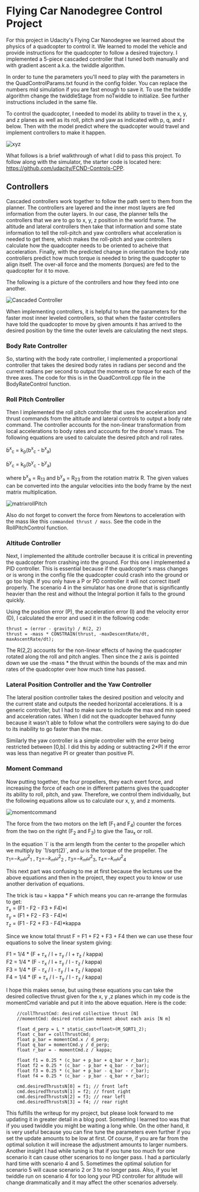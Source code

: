 

# Flying Car Nanodegree Control Project

[//]: # (Image References)

[xyz]: (./animations/xyz.png) "Dyanmics of Drone"
[img1]: (./animations/cascadedcontroller.png) "Controller"
[img12]: (./animations/matrixrollPitch.png) "Matrix Roll Pitch"
[img13]: (./animations/momentcommand.png) "Moment Command"

For this project in Udacity's Flying Car Nanodegree we learned about the physics of a quadcopter to control it. We learned to model the vehicle and provide instructions for the quadcopter to follow a desired trajectory. I implemented a 5-piece cascaded controller that I tuned both manually and with gradient ascent a.k.a. the twiddle algorithm.

In order to tune the parameters you'll need to play with the parameters in the QuadControlParams.txt found in the config folder. You can replace the numbers mid simulation if you are fast enough to save it. To use the twiddle algorithm change the twiddleStage from noTwiddle to initialize. See further instructions included in the same file.

To control the quadcopter, I needed to model its ability to travel in the x, y, and z planes as well as its roll, pitch and yaw as indicated with p, q, and r below. Then with the model predict where the quadcopter would travel and implement controllers to make it happen. 

![xyz](https://github.com/cdurrans/FCND-Controls-CPP/blob/master/animations/xyz.PNG)

What follows is a brief walkthrough of what I did to pass this project. To follow along with the simulator, the starter code is located here: https://github.com/udacity/FCND-Controls-CPP.

## Controllers

Cascaded controllers work together to follow the path sent to them from the planner. The controllers are layered and the inner most layers are fed information from the outer layers. In our case, the planner tells the controllers that we are to go to x, y, z position in the world frame. The altitude and lateral controllers then take that information and some state information to tell the roll-pitch and yaw controllers what acceleration is needed to get there, which makes the roll-pitch and yaw controllers calculate how the quadcopter needs to be oriented to acheive that acceleration. Finally, with the predicted change in orientation the body rate controllers predict how much torque is needed to bring the quadcopter to align itself. The over-all force and the moments (torques) are fed to the quadcopter for it to move.

The following is a picture of the controllers and how they feed into one another.

![Cascaded Controller](https://github.com/cdurrans/FCND-Controls-CPP/blob/master/animations/cascadedcontroller.PNG)

When implementing controllers, it is helpful to tune the parameters for the faster most inner leveled controllers, so that when the faster controllers have told the quadcopter to move by given amounts it has arrived to the desired position by the time the outer levels are calculating the next steps.

### Body Rate Controller
So, starting with the body rate controller, I implemented a proportional controller that takes the desired body rates in radians per second and the current radians per second to output the moments or torque for each of the three axes. The code for this is in the QuadControll.cpp file in the BodyRateControl function.

### Roll Pitch Controller
Then I implemented the roll pitch controller that uses the acceleration and thrust commands from the altitude and lateral controls to output a body rate command. The controller accounts for the non-linear transformation from local accelerations to body rates and accounts for the drone's mass. The following equations are used to calculate the desired pitch and roll rates.

b&#775;<sup>x</sup><sub>c</sub> = k<sub>p</sub>(b<sup>x</sup><sub>c</sub> - b<sup>x</sup><sub>a</sub>)

b&#775;<sup>y</sup><sub>c</sub> = k<sub>p</sub>(b<sup>y</sup><sub>c</sub> - b<sup>y</sup><sub>a</sub>)

where b<sup>x</sup><sub>a</sub> = R<sub>13</sub> and b<sup>y</sup><sub>a</sub> = R<sub>23</sub> from the rotation matrix R. The given values can be converted into the angular velocities into the body frame by the next matrix multiplication.

![matrixrollPitch](https://github.com/cdurrans/FCND-Controls-CPP/blob/master/animations/matrixrollPitch.PNG)

Also do not forget to convert the force from Newtons to acceleration with the mass like this `commanded thrust / mass`. See the code in the RollPitchControl function.

### Altitude Controller
Next, I implemented the altitude controller because it is critical in preventing the quadcopter from crashing into the ground. For this one I implemented a PID controller. This is essential because if the quadcopter's mass changes or is wrong in the config file the quadcopter could crash into the ground or go too high. If you only have a P or PD controller it will not correct itself properly. The scenario 4 in the simulator has one drone that is significantly heavier than the rest and without the Integral portion it falls to the ground quickly.

Using the position error (P), the acceleration error (I) and the velocity error (D), I calculated the error and used it in the following code:

```  
thrust = (error - gravity) / R(2, 2)
thrust = -mass * CONSTRAIN(thrust, -maxDescentRate/dt, maxAscentRate/dt);
```

The R(2,2) accounts for the non-linear effects of having the quadcopter rotated along the roll and pitch angles. Then since the z axis is pointed down we use the -mass * the thrust within the bounds of the max and min rates of the quadcopter over how much time has passed.

### Lateral Position Controller and the Yaw Controller

The lateral position controller takes the desired position and velocity and the current state and outputs the needed horizontal accelerations. It is a generic controller, but I had to make sure to include the max and min speed and acceleration rates. When I did not the quadcopter behaved funny because it wasn't able to follow what the controllers were saying to do due to its inability to go faster than the max.

Similarly the yaw controller is a simple controller with the error being restricted between [0,b]. I did this by adding or subtracting 2*PI if the error was less than negative PI or greater than positive PI.

### Moment Command

Now putting together, the four propellers, they each exert force, and increasing the force of each one in different patterns gives the quadcopter its ability to roll, pitch, and yaw. Therefore, we control them individually, but the following equations allow us to calculate our x, y, and z moments.

![momentcommand](https://github.com/cdurrans/FCND-Controls-CPP/blob/master/animations/momentcommand.PNG)

The force from the two motors on the left (F<sub>1</sub> and F<sub>4</sub>) counter the forces from the two on the right (F<sub>2</sub> and F<sub>3</sub>) to give the Tau<sub>x</sub> or roll.
<p></p>
In the equation `l` is the arm length from the center to the propeller which we multiply by `1/sqrt(2)`, and 𝜔 is the torque of the propeller. The 𝜏<sub>1</sub>=−𝑘<sub>𝑚</sub>𝜔<sup>2</sup><sub>1</sub> , 𝜏<sub>2</sub>=−𝑘<sub>𝑚</sub>𝜔<sup>2</sup><sub>2</sub> , 𝜏<sub>3</sub>=−𝑘<sub>𝑚</sub>𝜔<sup>2</sup><sub>3</sub>,
𝜏<sub>4</sub>=−𝑘<sub>𝑚</sub>𝜔<sup>2</sup><sub>4</sub>
<p></p>
This next part was confusing to me at first because the lectures use the above equations and then in the project, they expect you to know or use another derivation of equations. 
<p></p> 
The trick is tau = kappa * F which means you can re-arrange the formulas to get:<br>
𝜏<sub>x</sub> = (F1 - F2 - F3 + F4)*l<br>
𝜏<sub>y</sub> = (F1 + F2 - F3 - F4)*l<br>
𝜏<sub>z</sub> = (F1 - F2 + F3 - F4)*kappa<br>

Since we know total thrust F = F1 + F2 + F3 + F4 then we can use these four equations to solve the linear system giving:<br>

F1 = 1/4 * (F + 𝜏<sub>x</sub> / l + 𝜏<sub>y</sub> / l + 𝜏<sub>z</sub> / kappa)<br>
F2 = 1/4 * (F - 𝜏<sub>x</sub> / l + 𝜏<sub>y</sub> / l - 𝜏<sub>z</sub> / kappa)<br>
F3 = 1/4 * (F - 𝜏<sub>x</sub> / l - 𝜏<sub>y</sub> / l + 𝜏<sub>z</sub> / kappa)<br>
F4 = 1/4 * (F + 𝜏<sub>x</sub> / l - 𝜏<sub>y</sub> / l - 𝜏<sub>z</sub> / kappa)<br>

I hope this makes sense, but using these equations you can take the desired collective thrust given for the x, y ,z planes which in my code is the momentCmd variable and put it into the above equation. Here is the code:

```
    //collThrustCmd: desired collective thrust [N]
    //momentCmd: desired rotation moment about each axis [N m]

    float d_perp = L * static_cast<float>(M_SQRT1_2);
    float c_bar = collThrustCmd; 
    float p_bar = momentCmd.x / d_perp;
    float q_bar = momentCmd.y / d_perp;
    float r_bar = - momentCmd.z / kappa;

    float f1 = 0.25 * (c_bar + p_bar + q_bar + r_bar);
    float f2 = 0.25 * (c_bar - p_bar + q_bar - r_bar);
    float f3 = 0.25 * (c_bar + p_bar - q_bar - r_bar);
    float f4 = 0.25 * (c_bar - p_bar - q_bar + r_bar);
  
    cmd.desiredThrustsN[0] = f1; // front left
    cmd.desiredThrustsN[1] = f2; // front right
    cmd.desiredThrustsN[2] = f3; // rear left
    cmd.desiredThrustsN[3] = f4; // rear right
```

This fulfills the writeup for my project, but please look forward to me updating it in greater detail in a blog post. Something I learned too was that if you used twiddle you might be waiting a long while. On the other hand, it is very useful because you can fine tune the parameters even further if you set the update amounts to be low at first. Of course, if you are far from the optimal solution it will increase the adjustment amounts to larger numbers. Another insight I had while tuning is that if you tune too much for one scenario it can cause other scenarios to no longer pass. I had a particularly hard time with scenario 4 and 5. Sometimes the optimal solution for scenario 5 will cause scenario 2 or 3 to no longer pass. Also, if you let twiddle run on scenario 4 for too long your PID controller for altitude will change drammatically and it may affect the other scenarios adversely.



